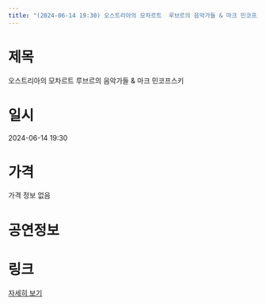 ```yaml
---
title: "(2024-06-14 19:30) 오스트리아의 모차르트  루브르의 음악가들 & 마크 민코프스키"
---
```


# 제목
오스트리아의 모차르트  루브르의 음악가들 & 마크 민코프스키

# 일시
2024-06-14 19:30

# 가격
가격 정보 없음

# 공연정보
  
  


# 링크
[자세히 보기](https://www.sac.or.kr/site/main/show/show_view?SN=68862 "https://www.sac.or.kr/site/main/show/show_view?SN=68862")
